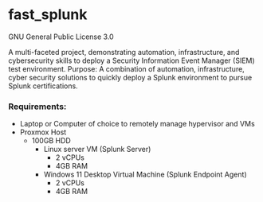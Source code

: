 # fast_splunk
GNU General Public License 3.0

A multi-faceted project, demonstrating automation, infrastructure, and cybersecurity skills to deploy a Security Information Event Manager (SIEM) test environment.
Purpose: A combination of automation, infrastructure, cyber security solutions to quickly deploy a Splunk environment to pursue Splunk certifications.


### Requirements:
-	Laptop or Computer of choice to remotely manage hypervisor and VMs
-	Proxmox Host
    -	100GB HDD
        -	Linux server VM (Splunk Server)
            -	2 vCPUs
            -	4GB RAM
        -	Windows 11 Desktop Virtual Machine (Splunk Endpoint Agent)
            -	2 vCPUs
            -	4GB RAM

